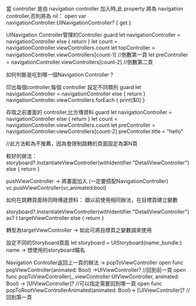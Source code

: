 當 controller 是由 navigation controller 加入時,此 property 將為 navigation controller,否則將為 nil：
open var navigationController:UINavigationController? { get }

UINavigation Controller管理的Controller
guard let navigationController = navigationController else { return }
let count = navigationController.viewControllers.count
let topController = navigationController.viewControllers[count-1] //倒數第一頁
let preController = navigationController.viewControllers[count-2] //倒數第二頁

如何判斷是吃到哪一個Navigation Controller ?

印出每個controller,每個 controller 設定不同類別
guard let navigationController = navigationController else { return }
navigationController.viewControllers.forEach {
print($0)
}

存取之前畫面的 controller,比方傳資料
guard let navigationController = navigationController else { return }
let count = navigationController.viewControllers.count
let preController = navigationController.viewControllers[count-2]
preController.title = "hello"

//此方法較為不推薦，因為會限制跳轉的頁面固定為第N頁

較好的做法：storyboard?.instantiateViewController(withIdentifier:"DetailViewController") else { return }

pushViewController -> 將畫面加入 (一定要搭配NavigationController)
vc.pushViewController(vc,animated:bool)

如何在跳轉頁面時同時傳遞資料：
跟以前使用相同辦法，在目標頁建立變數 

storyboard?.instantiateViewController(withIdentifier:"DetailViewController") as? t  targetViewController else { return }

轉型為targetViewController -> 如此可將目標頁之變數調來使用

設定不同的Storyboard頁面
let storyboard = UIStoryboard(name:,bundle:)
name -> 想使用的storyboard檔名


Navigation Controller返回上一頁的辦法 -> popToViewController
open func popViewController(animated: Bool) ->UIViewController? 
//回到前一頁
open func popToViewController(_ viewController:UIViewController, animated: Bool) -> [UIViewController]?
//可以指定需要回到哪一頁
open func popToRootViewControllerAnimated(animated: Bool)-> [UIViewController]?
//回到第一頁